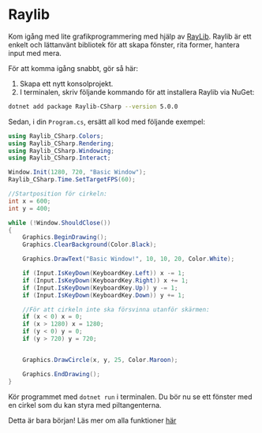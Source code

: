 # Raylib

Kom igång med lite grafikprogrammering med hjälp av [RayLib](https://github.com/MrScautHD/Raylib-CSharp/). Raylib är ett enkelt och lättanvänt bibliotek för att skapa fönster, rita former, hantera input med mera.

För att komma igång snabbt, gör så här:

1. Skapa ett nytt konsolprojekt.
2. I terminalen, skriv följande kommando för att installera Raylib via NuGet:

```bash
dotnet add package Raylib-CSharp --version 5.0.0
```

Sedan, i din `Program.cs`, ersätt all kod med följande exempel:

```cs title="Enkelt exedmpel med en cirkel som går att styra med piltangenterna"
using Raylib_CSharp.Colors;
using Raylib_CSharp.Rendering;
using Raylib_CSharp.Windowing;
using Raylib_CSharp.Interact;

Window.Init(1280, 720, "Basic Window");
Raylib_CSharp.Time.SetTargetFPS(60);

//Startposition för cirkeln:
int x = 600;
int y = 400;

while (!Window.ShouldClose())
{
    Graphics.BeginDrawing();
    Graphics.ClearBackground(Color.Black);

    Graphics.DrawText("Basic Window!", 10, 10, 20, Color.White);

    if (Input.IsKeyDown(KeyboardKey.Left)) x -= 1;
    if (Input.IsKeyDown(KeyboardKey.Right)) x += 1;
    if (Input.IsKeyDown(KeyboardKey.Up)) y -= 1;
    if (Input.IsKeyDown(KeyboardKey.Down)) y += 1;

    //För att cirkeln inte ska försvinna utanför skärmen:
    if (x < 0) x = 0;
    if (x > 1280) x = 1280;
    if (y < 0) y = 0;
    if (y > 720) y = 720;


    Graphics.DrawCircle(x, y, 25, Color.Maroon);

    Graphics.EndDrawing();
}
```

Kör programmet med `dotnet run` i terminalen. Du bör nu se ett fönster med en cirkel som du kan styra med piltangenterna.

Detta är bara början! Läs mer om alla funktioner [här](https://github.com/MrScautHD/Raylib-CSharp/wiki)